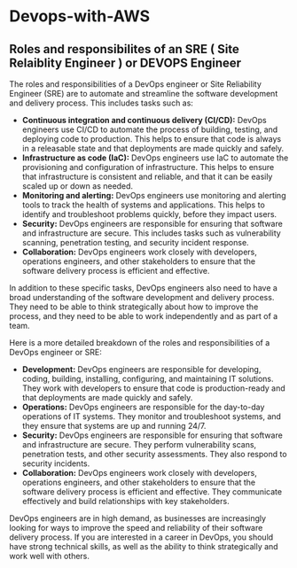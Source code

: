 # Devops-with-AWS

## Roles and responsibilites of an  SRE ( Site Relaiblity Engineer ) or DEVOPS Engineer

The roles and responsibilities of a DevOps engineer or Site Reliability Engineer (SRE) are to automate and streamline the software development and delivery process. This includes tasks such as:

* **Continuous integration and continuous delivery (CI/CD):** DevOps engineers use CI/CD to automate the process of building, testing, and deploying code to production. This helps to ensure that code is always in a releasable state and that deployments are made quickly and safely.
* **Infrastructure as code (IaC):** DevOps engineers use IaC to automate the provisioning and configuration of infrastructure. This helps to ensure that infrastructure is consistent and reliable, and that it can be easily scaled up or down as needed.
* **Monitoring and alerting:** DevOps engineers use monitoring and alerting tools to track the health of systems and applications. This helps to identify and troubleshoot problems quickly, before they impact users.
* **Security:** DevOps engineers are responsible for ensuring that software and infrastructure are secure. This includes tasks such as vulnerability scanning, penetration testing, and security incident response.
* **Collaboration:** DevOps engineers work closely with developers, operations engineers, and other stakeholders to ensure that the software delivery process is efficient and effective.

In addition to these specific tasks, DevOps engineers also need to have a broad understanding of the software development and delivery process. They need to be able to think strategically about how to improve the process, and they need to be able to work independently and as part of a team.

Here is a more detailed breakdown of the roles and responsibilities of a DevOps engineer or SRE:

* **Development:** DevOps engineers are responsible for developing, coding, building, installing, configuring, and maintaining IT solutions. They work with developers to ensure that code is production-ready and that deployments are made quickly and safely.
* **Operations:** DevOps engineers are responsible for the day-to-day operations of IT systems. They monitor and troubleshoot systems, and they ensure that systems are up and running 24/7.
* **Security:** DevOps engineers are responsible for ensuring that software and infrastructure are secure. They perform vulnerability scans, penetration tests, and other security assessments. They also respond to security incidents.
* **Collaboration:** DevOps engineers work closely with developers, operations engineers, and other stakeholders to ensure that the software delivery process is efficient and effective. They communicate effectively and build relationships with key stakeholders.

DevOps engineers are in high demand, as businesses are increasingly looking for ways to improve the speed and reliability of their software delivery process. If you are interested in a career in DevOps, you should have strong technical skills, as well as the ability to think strategically and work well with others.
